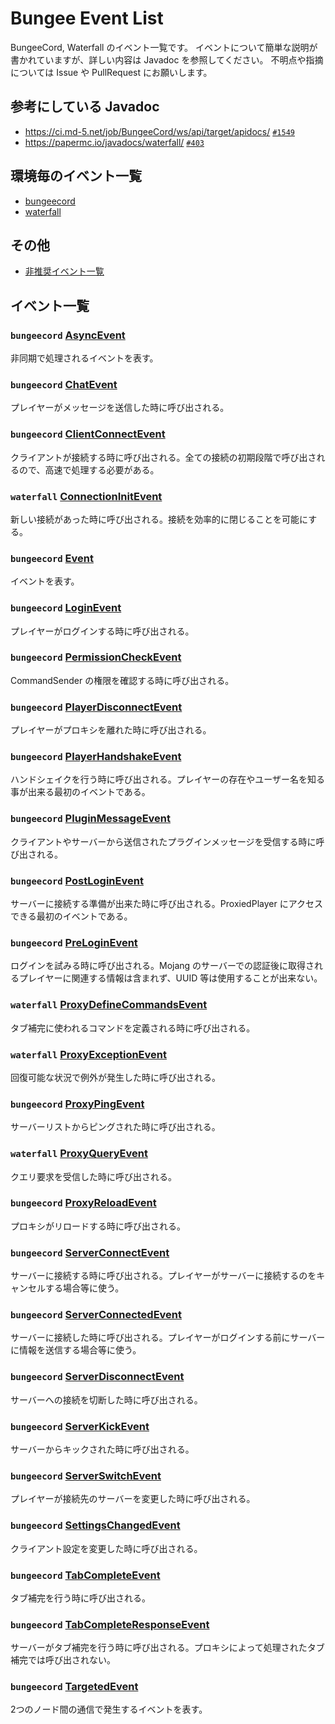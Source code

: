 <!--

自動生成です。直接編集しないでください。

-->
# Bungee Event List
BungeeCord, Waterfall のイベント一覧です。
イベントについて簡単な説明が書かれていますが、詳しい内容は Javadoc を参照してください。
不明点や指摘については Issue や PullRequest にお願いします。

## 参考にしている Javadoc
- https://ci.md-5.net/job/BungeeCord/ws/api/target/apidocs/ [`#1549`](https://ci.md-5.net/job/BungeeCord/lastBuild)
- https://papermc.io/javadocs/waterfall/ [`#403`](https://papermc.io/downloads#Waterfall)

## 環境毎のイベント一覧
- [bungeecord](only-bungeecord.md)
- [waterfall](only-waterfall.md)
  
## その他
- [非推奨イベント一覧](only-deprecate.md)

## イベント一覧
### `bungeecord` [AsyncEvent](https://ci.md-5.net/job/BungeeCord/ws/api/target/apidocs/net/md_5/bungee/api/event/AsyncEvent.html)
非同期で処理されるイベントを表す。
### `bungeecord` [ChatEvent](https://ci.md-5.net/job/BungeeCord/ws/api/target/apidocs/net/md_5/bungee/api/event/ChatEvent.html)
プレイヤーがメッセージを送信した時に呼び出される。
### `bungeecord` [ClientConnectEvent](https://ci.md-5.net/job/BungeeCord/ws/api/target/apidocs/net/md_5/bungee/api/event/ClientConnectEvent.html)
クライアントが接続する時に呼び出される。全ての接続の初期段階で呼び出されるので、高速で処理する必要がある。
### `waterfall` [ConnectionInitEvent](https://papermc.io/javadocs/waterfall/io/github/waterfallmc/waterfall/event/ConnectionInitEvent.html)
新しい接続があった時に呼び出される。接続を効率的に閉じることを可能にする。
### `bungeecord` [Event](https://ci.md-5.net/job/BungeeCord/ws/api/target/apidocs/net/md_5/bungee/api/plugin/Event.html)
イベントを表す。
### `bungeecord` [LoginEvent](https://ci.md-5.net/job/BungeeCord/ws/api/target/apidocs/net/md_5/bungee/api/event/LoginEvent.html)
プレイヤーがログインする時に呼び出される。
### `bungeecord` [PermissionCheckEvent](https://ci.md-5.net/job/BungeeCord/ws/api/target/apidocs/net/md_5/bungee/api/event/PermissionCheckEvent.html)
CommandSender の権限を確認する時に呼び出される。
### `bungeecord` [PlayerDisconnectEvent](https://ci.md-5.net/job/BungeeCord/ws/api/target/apidocs/net/md_5/bungee/api/event/PlayerDisconnectEvent.html)
プレイヤーがプロキシを離れた時に呼び出される。
### `bungeecord` [PlayerHandshakeEvent](https://ci.md-5.net/job/BungeeCord/ws/api/target/apidocs/net/md_5/bungee/api/event/PlayerHandshakeEvent.html)
ハンドシェイクを行う時に呼び出される。プレイヤーの存在やユーザー名を知る事が出来る最初のイベントである。
### `bungeecord` [PluginMessageEvent](https://ci.md-5.net/job/BungeeCord/ws/api/target/apidocs/net/md_5/bungee/api/event/PluginMessageEvent.html)
クライアントやサーバーから送信されたプラグインメッセージを受信する時に呼び出される。
### `bungeecord` [PostLoginEvent](https://ci.md-5.net/job/BungeeCord/ws/api/target/apidocs/net/md_5/bungee/api/event/PostLoginEvent.html)
サーバーに接続する準備が出来た時に呼び出される。ProxiedPlayer にアクセスできる最初のイベントである。
### `bungeecord` [PreLoginEvent](https://ci.md-5.net/job/BungeeCord/ws/api/target/apidocs/net/md_5/bungee/api/event/PreLoginEvent.html)
ログインを試みる時に呼び出される。Mojang のサーバーでの認証後に取得されるプレイヤーに関連する情報は含まれず、UUID 等は使用することが出来ない。
### `waterfall` [ProxyDefineCommandsEvent](https://papermc.io/javadocs/waterfall/io/github/waterfallmc/waterfall/event/ProxyDefineCommandsEvent.html)
タブ補完に使われるコマンドを定義される時に呼び出される。
### `waterfall` [ProxyExceptionEvent](https://papermc.io/javadocs/waterfall/io/github/waterfallmc/waterfall/event/ProxyExceptionEvent.html)
回復可能な状況で例外が発生した時に呼び出される。
### `bungeecord` [ProxyPingEvent](https://ci.md-5.net/job/BungeeCord/ws/api/target/apidocs/net/md_5/bungee/api/event/ProxyPingEvent.html)
サーバーリストからピングされた時に呼び出される。
### `waterfall` [ProxyQueryEvent](https://papermc.io/javadocs/waterfall/io/github/waterfallmc/waterfall/event/ProxyQueryEvent.html)
クエリ要求を受信した時に呼び出される。
### `bungeecord` [ProxyReloadEvent](https://ci.md-5.net/job/BungeeCord/ws/api/target/apidocs/net/md_5/bungee/api/event/ProxyReloadEvent.html)
プロキシがリロードする時に呼び出される。
### `bungeecord` [ServerConnectEvent](https://ci.md-5.net/job/BungeeCord/ws/api/target/apidocs/net/md_5/bungee/api/event/ServerConnectEvent.html)
サーバーに接続する時に呼び出される。プレイヤーがサーバーに接続するのをキャンセルする場合等に使う。
### `bungeecord` [ServerConnectedEvent](https://ci.md-5.net/job/BungeeCord/ws/api/target/apidocs/net/md_5/bungee/api/event/ServerConnectedEvent.html)
サーバーに接続した時に呼び出される。プレイヤーがログインする前にサーバーに情報を送信する場合等に使う。
### `bungeecord` [ServerDisconnectEvent](https://ci.md-5.net/job/BungeeCord/ws/api/target/apidocs/net/md_5/bungee/api/event/ServerDisconnectEvent.html)
サーバーへの接続を切断した時に呼び出される。
### `bungeecord` [ServerKickEvent](https://ci.md-5.net/job/BungeeCord/ws/api/target/apidocs/net/md_5/bungee/api/event/ServerKickEvent.html)
サーバーからキックされた時に呼び出される。
### `bungeecord` [ServerSwitchEvent](https://ci.md-5.net/job/BungeeCord/ws/api/target/apidocs/net/md_5/bungee/api/event/ServerSwitchEvent.html)
プレイヤーが接続先のサーバーを変更した時に呼び出される。
### `bungeecord` [SettingsChangedEvent](https://ci.md-5.net/job/BungeeCord/ws/api/target/apidocs/net/md_5/bungee/api/event/SettingsChangedEvent.html)
クライアント設定を変更した時に呼び出される。
### `bungeecord` [TabCompleteEvent](https://ci.md-5.net/job/BungeeCord/ws/api/target/apidocs/net/md_5/bungee/api/event/TabCompleteEvent.html)
タブ補完を行う時に呼び出される。
### `bungeecord` [TabCompleteResponseEvent](https://ci.md-5.net/job/BungeeCord/ws/api/target/apidocs/net/md_5/bungee/api/event/TabCompleteResponseEvent.html)
サーバーがタブ補完を行う時に呼び出される。プロキシによって処理されたタブ補完では呼び出されない。
### `bungeecord` [TargetedEvent](https://ci.md-5.net/job/BungeeCord/ws/api/target/apidocs/net/md_5/bungee/api/event/TargetedEvent.html)
2つのノード間の通信で発生するイベントを表す。
